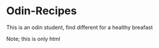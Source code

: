 # Odin-Recipes

This is an odin student, find different for a healthy breafast 

Note; this is only html
